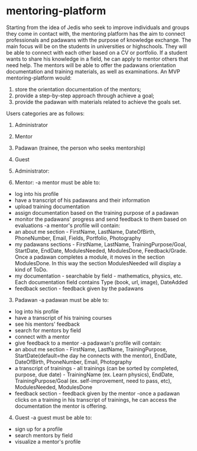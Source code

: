 # mentoring-platform
Starting from the idea of Jedis who seek to improve individuals and groups they come in contact with, the mentoring platform has the aim to connect professionals and padawans with the purpose of knowledge exchange. The main focus will be on the students in universities or highschools. They will be able to connect with each other based on a CV or portfolio. If a student wants to share his knowledge in a field, he can apply to mentor others that need help. The mentors will be able to offer the padawans orientation documentation and training materials, as well as examinations. 
An MVP mentoring-platform would:
1. store the orientation documentation of the mentors;
2. provide a step-by-step approach through achieve a goal;
3. provide the padawan with materials related to achieve the goals set.

Users categories are as follows:
1. Administrator 
2. Mentor
3. Padawan (trainee, the person who seeks mentorship)
4. Guest

1. Administrator:

2. Mentor:
-a mentor must be able to:
  - log into his profile
  - have a transcript of his padawans and their information
  - upload training documentation
  - assign documentation based on the training purpose of a padawan
  - monitor the padawans' progress and send feedback to them based on evaluations
-a mentor's profile will contain:
  - an about me section - FirstName, LastName, DateOfBirth, PhoneNumber, Email, Fields, Portfolio, Photography
  - my padawans sections - FirstName, LastName, TrainingPurpose/Goal, StartDate, EndDate, ModulesNeeded, ModulesDone, Feedback/Grade. Once a padawan completes a module, it moves in the section ModulesDone. In this way the section ModulesNeeded will display a kind of ToDo.
  - my documentation - searchable by field - mathematics, physics, etc. Each documentation field contains Type (book, url, image), DateAdded
  - feedback section - feedback given by the padawans

3. Padawan
-a padawan must be able to:
  - log into his profile
  - have a transcript of his training courses
  - see his mentors' feedback
  - search for mentors by field
  - connect with a mentor
  - give feedback to a mentor
-a padawan's profile will contain:
  - an about me section - FirstName, LastName, TrainingPurpose, StartDate(default=the day he connects with the mentor), EndDate, DateOfBirth, PhoneNumber, Email, Photography
  - a transcript of trainings - all trainings (can be sorted by completed, purpose, due date) - TrainingName (ex. Learn physics), EndDate, TrainingPurpose/Goal (ex. self-improvement, need to pass, etc), ModulesNeeded, ModulesDone
  - feedback section - feedback given by the mentor
-once a padawan clicks on a training in his transcript of trainings, he can access the documentation the mentor is offering. 
 
4. Guest
-a guest must be able to:
  - sign up for a profile 
  - search mentors by field
  - visualize a mentor's profile
  
  
  
 

